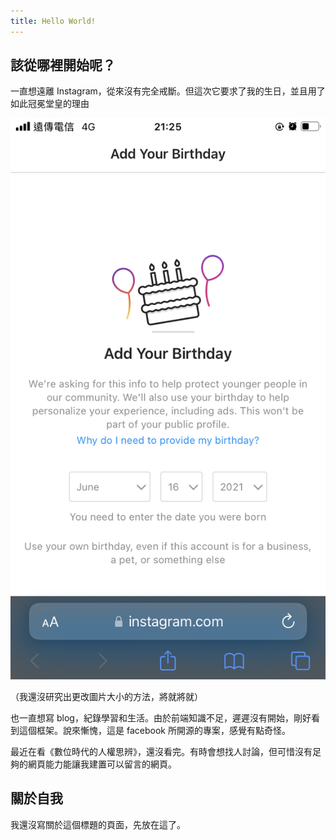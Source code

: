 ```yaml
---
title: Hello World!
---
```


## 該從哪裡開始呢？
一直想遠離 Instagram，從來沒有完全戒斷。但這次它要求了我的生日，並且用了如此冠冕堂皇的理由

![](./ig.PNG)
<!-- truncate -->

（我還沒研究出更改圖片大小的方法，將就將就）

也一直想寫 blog，紀錄學習和生活。由於前端知識不足，遲遲沒有開始，剛好看到這個框架。說來慚愧，這是 facebook 所開源的專案，感覺有點奇怪。

最近在看《數位時代的人權思辨》，還沒看完。有時會想找人討論，但可惜沒有足夠的網頁能力能讓我建置可以留言的網頁。

## 關於自我
我還沒寫關於這個標題的頁面，先放在這了。


